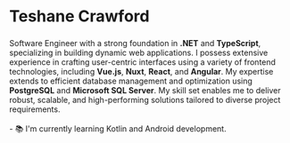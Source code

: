 

###

<h1 align="left">Teshane Crawford</h1>

###

<p align="left">Software Engineer with a strong foundation in <strong>.NET</strong> and <strong>TypeScript</strong>, specializing in building dynamic web applications. I possess extensive experience in crafting user-centric interfaces using a variety of frontend technologies, including <strong>Vue.js</strong>, <strong>Nuxt</strong>, <strong>React</strong>, and <strong>Angular</strong>. My expertise extends to efficient database management and optimization using <strong>PostgreSQL</strong> and <strong>Microsoft SQL Server</strong>. My skill set enables me to deliver robust, scalable, and high-performing solutions tailored to diverse project requirements.<br>
  <br>- 📚 I'm currently learning Kotlin and Android development.</p>


